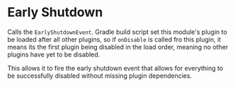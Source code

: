 # Early Shutdown

Calls the `EarlyShutdownEvent`. Gradle build script set this module's plugin to
be loaded after all other plugins, so if `onDisable` is called fro this plugin,
it means its the first plugin being disabled in the load order, meaning no other
plugins have yet to be disabled.
  
This allows it to fire the early shutdown event that allows for everything to
be successfully disabled without missing plugin dependencies.